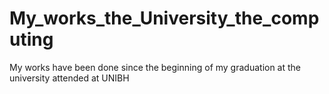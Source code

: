 # My_works_the_University_the_computing

My works have been done since the beginning of my graduation at the university attended at UNIBH

